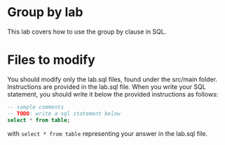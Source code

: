 # Group by lab
This lab covers how to use the group by clause in SQL.
# Files to modify
You should modify only the lab.sql files, found under the src/main folder.
Instructions are provided in the lab.sql file.
When you write your SQL statement, you should write it below the provided instructions as follows:
```sql
-- sample comments
-- TODO: write a sql statement below
select * from table;
```
with `select * from table` representing your answer in the lab.sql file.